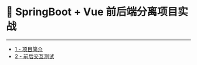 # 🚀 SpringBoot + Vue 前后端分离项目实战

---

- [1 - 项目简介](Java/SpringBoot+Vue项目/1-项目简介.md)
- [2 - 前后交互测试](Java/SpringBoot+Vue项目/2-前后交互测试.md)